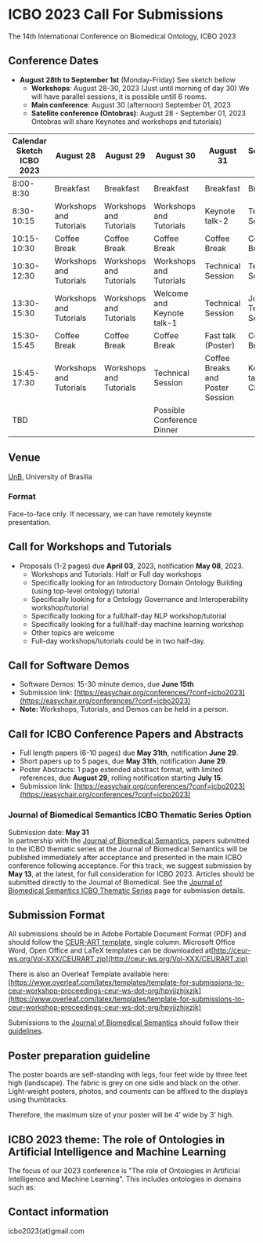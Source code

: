 # ICBO 2023 Call For Submissions

The 14th International Conference on Biomedical Ontology, ICBO 2023

## Conference Dates 
- **August 28th to September 1st** (Monday-Friday) See sketch bellow
  - **Workshops**: August 28-30, 2023 (Just until morning of day 30) We will have parallel sessions, it is possible untill 6 rooms.
  - **Main conference**: August 30 (afternoon) September 01, 2023 
  - **Satellite conference (Ontobras)**: August 28 - September 01, 2023 
Ontobras will share Keynotes and workshops and tutorials)

| Calendar Sketch ICBO 2023 | August 28 | August 29 | August 30 | August 31 | September 1 |
|---------------------------|-----------|-----------|-----------|-----------|-------------|
| 8:00-8:30 | Breakfast | Breakfast | Breakfast | Breakfast | Breakfast |
| 8:30-10:15 | Workshops and Tutorials | Workshops and Tutorials | Workshops and Tutorials | Keynote talk-2 | Technical Session |
| 10:15-10:30 | Coffee Break | Coffee Break | Coffee Break | Coffee Break | Coffee Break |
| 10:30-12:30 | Workshops and Tutorials | Workshops and Tutorials | Workshops and Tutorials | Technical Session | Technical Session |
| 13:30-15:30 | Workshops and Tutorials | Workshops and Tutorials | Welcome and Keynote talk-1 | Technical Session | Journal Technical Session | 
| 15:30-15:45 | Coffee Break | Coffee Break | Coffee Break | Fast talk (Poster) | Coffee Break |
| 15:45-17:30 | Workshops and Tutorials | Workshops and Tutorials | Technical Session | Coffee Breaks and Poster Session | Keynote talk-3 and Closing | 
| TBD |  |  | Possible Conference Dinner |  |  |

## Venue
[UnB](https://international.unb.br), University of Brasilia 

### Format
Face-to-face only. If necessary, we can have remotely keynote presentation.

## Call for Workshops and Tutorials
- Proposals (1-2 pages) due **April 03**, 2023, notification **May 08**, 2023.  
  - Workshops and Tutorials: Half or Full day workshops
  - Specifically looking for an Introductory Domain Ontology Building (using top-level ontology) tutorial
  - Specifically looking for a Ontology Governance and Interoperability workshop/tutorial
  - Specifically looking for a full/half-day NLP workshop/tutorial
  - Specifically looking for a full/half-day machine learning workshop
  - Other topics are welcome
  - Full-day workshops/tutorials could be in two half-day.

## Call for Software Demos 
- Software Demos: 15-30 minute demos, due **June 15th** 
- Submission link: [https://easychair.org/conferences/?conf=icbo2023](https://easychair.org/conferences/?conf=icbo2023)
- **Note:** Workshops, Tutorials, and Demos can be held in a person.  

## Call for ICBO Conference Papers and Abstracts 
- Full length papers (6-10 pages) due **May 31th**, notification **June 29**.
- Short papers up to 5 pages, due **May 31th**, notification **June 29**.
- Poster Abstracts: 1 page extended abstract format, with limited references, due **August 29**, rolling notification starting **July 15**.
- Submission link: [https://easychair.org/conferences/?conf=icbo2023](https://easychair.org/conferences/?conf=icbo2023)

### Journal of Biomedical Semantics ICBO Thematic Series Option
Submission date: **May 31**  
In partnership with the [Journal of Biomedical Semantics](https://jbiomedsem.biomedcentral.com/), papers submitted to the ICBO thematic series at the Journal of Biomedical Semantics will be published immediately after acceptance and presented in the main ICBO conference following acceptance. For this track, we suggest submission by **May 13**, at the latest, for full consideration for ICBO 2023. Articles should be submitted directly to the Journal of Biomedical. See the [Journal of Biomedical Semantics ICBO Thematic Series](submit-jbms-icbo.md) page for submission details. 

## Submission Format
All submissions should be in Adobe Portable Document Format (PDF) and should follow the [CEUR-ART template](./papers/CEUR-Template-1col.docx), single column. Microsoft Office Word, Open Office and LaTeX templates can be downloaded at[http://ceur-ws.org/Vol-XXX/CEURART.zip](http://ceur-ws.org/Vol-XXX/CEURART.zip) 
<!-- Workshop, abstract, and paper submissions should be formatted according to the <a href="https://docs.google.com/document/d/1zqp3oXjl5ooFw6Bb5C-cEOPXQIcolzRJ/edit?usp=sharing&ouid=106653010360062214642&rtpof=true&sd=true" target="_blank">CEUR-Template-2col.docx template</a> (<a href="https://github.com/ICBO-conference/icbo2022/raw/main/docs/CEUR-Template-2col.docx" target="_blank">download file</a>). Please submit a PDF document.     -->

There is also an Overleaf Template available here: [https://www.overleaf.com/latex/templates/template-for-submissions-to-ceur-workshop-proceedings-ceur-ws-dot-org/hpvjjzhjxzjk](https://www.overleaf.com/latex/templates/template-for-submissions-to-ceur-workshop-proceedings-ceur-ws-dot-org/hpvjjzhjxzjk)    

Submissions to the [Journal of Biomedical Semantics](https://jbiomedsem.biomedcentral.com/) should follow their [guidelines](https://jbiomedsem.biomedcentral.com/submission-guidelines).

## Poster preparation guideline
The poster boards are self-standing with legs, four feet wide by three feet high (landscape). The fabric is grey on one sidle and black on the other. Light-weight posters, photos, and couments can be affixed to the displays using thumbtacks.

Therefore, the maximum size of your poster will be 4’ wide by 3’ high. 

## ICBO 2023 theme: The role of Ontologies in Artificial Intelligence and Machine Learning 

The focus of our 2023 conference is "The role of Ontologies in Artificial Intelligence and Machine Learning". 
This includes ontologies in domains such as:

<!-- - Big data integration, interoperability, and analysis for intelligent systems
- Decision support systems 
- Machine Learning, graph database, knowledge graphs 
- Natural Language Processing
- Visualization
- Digital twins 
- Genetics, phenotypes, and diseases 
- COVID-19 
- Social determinants of health (SDOH)
- Electronic health records 
- Industrial applications 
- Plant and agricultural applications    
- Climate change -->

## Contact information

icbo2023{at}gmail.com   


